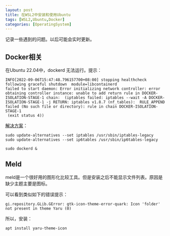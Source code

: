 ```yaml
---
layout: post
title: 在WSL2中安装和使用Ubuntu
tags: [WSL2,Ubuntu,Docker]
categories: [OperatingSystem]
---
```


记录一些遇到的问题。以后可能会实时更新。

<!--break-->

## Docker相关

在Ubuntu 22.04中，dockerd 无法运行。提示：

```
INFO[2022-09-06T15:47:48.796157700+08:00] stopping healthcheck following graceful shutdown  module=libcontainerd
failed to start daemon: Error initializing network controller: error obtaining controller instance: unable to add return rule in DOCKER-ISOLATION-STAGE-1 chain:  (iptables failed: iptables --wait -A DOCKER-ISOLATION-STAGE-1 -j RETURN: iptables v1.8.7 (nf_tables):  RULE_APPEND failed (No such file or directory): rule in chain DOCKER-ISOLATION-STAGE-1
 (exit status 4))
```

[解决方案](https://github.com/microsoft/WSL/issues/6655#issuecomment-1142933322)：

```
sudo update-alternatives --set iptables /usr/sbin/iptables-legacy
sudo update-alternatives --set ip6tables /usr/sbin/ip6tables-legacy

sudo dockerd &
```

## Meld

meld是一个很好用的图形化比较工具。但是安装之后不能显示文件列表。原因是缺少主题主要是图标。

可以看到类似如下的错误提示：

```
gi.repository.GLib.GError: gtk-icon-theme-error-quark: Icon 'folder' not present in theme Yaru (0)
```

所以，安装：

```
apt install yaru-theme-icon
```
